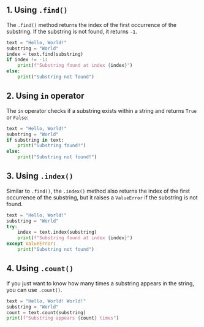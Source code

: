 ## 1. Using `.find()`
The `.find()` method returns the index of the first occurrence of the substring. If the substring is not found, it returns `-1`.
```python
text = "Hello, World!"
substring = "World"
index = text.find(substring)
if index != -1:
    print(f"Substring found at index {index}")
else:
    print("Substring not found")
```

## 2. Using `in` operator
The `in` operator checks if a substring exists within a string and returns `True` or `False`:
```python
text = "Hello, World!"
substring = "World"
if substring in text:
    print("Substring found!")
else:
    print("Substring not found!")
```

## 3. Using `.index()`
Similar to `.find()`, the `.index()` method also returns the index of the first occurrence of the substring, but it raises a `ValueError` if the substring is not found.
```python
text = "Hello, World!"
substring = "World"
try:
    index = text.index(substring)
    print(f"Substring found at index {index}")
except ValueError:
    print("Substring not found")
```

## 4. Using `.count()`
If you just want to know how many times a substring appears in the string, you can use `.count()`.
```python
text = "Hello, World! World!"
substring = "World"
count = text.count(substring)
print(f"Substring appears {count} times")
```
